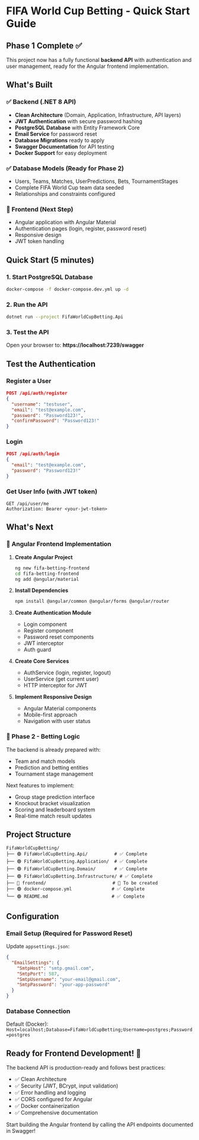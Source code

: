 # FIFA World Cup Betting - Quick Start Guide

## Phase 1 Complete ✅

This project now has a fully functional **backend API** with authentication and user management, ready for the Angular frontend implementation.

## What's Built

### ✅ Backend (.NET 8 API)
- **Clean Architecture** (Domain, Application, Infrastructure, API layers)
- **JWT Authentication** with secure password hashing
- **PostgreSQL Database** with Entity Framework Core
- **Email Service** for password reset
- **Database Migrations** ready to apply
- **Swagger Documentation** for API testing
- **Docker Support** for easy deployment

### ✅ Database Models (Ready for Phase 2)
- Users, Teams, Matches, UserPredictions, Bets, TournamentStages
- Complete FIFA World Cup team data seeded
- Relationships and constraints configured

### 🚧 Frontend (Next Step)
- Angular application with Angular Material
- Authentication pages (login, register, password reset)
- Responsive design
- JWT token handling

## Quick Start (5 minutes)

### 1. Start PostgreSQL Database
```bash
docker-compose -f docker-compose.dev.yml up -d
```

### 2. Run the API
```bash
dotnet run --project FifaWorldCupBetting.Api
```

### 3. Test the API
Open your browser to: **https://localhost:7239/swagger**

## Test the Authentication

### Register a User
```json
POST /api/auth/register
{
  "username": "testuser",
  "email": "test@example.com", 
  "password": "Password123!",
  "confirmPassword": "Password123!"
}
```

### Login
```json
POST /api/auth/login
{
  "email": "test@example.com",
  "password": "Password123!"
}
```

### Get User Info (with JWT token)
```
GET /api/user/me
Authorization: Bearer <your-jwt-token>
```

## What's Next

### 🎯 Angular Frontend Implementation
1. **Create Angular Project**
   ```bash
   ng new fifa-betting-frontend
   cd fifa-betting-frontend
   ng add @angular/material
   ```

2. **Install Dependencies**
   ```bash
   npm install @angular/common @angular/forms @angular/router
   ```

3. **Create Authentication Module**
   - Login component
   - Register component
   - Password reset components
   - JWT interceptor
   - Auth guard

4. **Create Core Services**
   - AuthService (login, register, logout)
   - UserService (get current user)
   - HTTP interceptor for JWT

5. **Implement Responsive Design**
   - Angular Material components
   - Mobile-first approach
   - Navigation with user status

### 🎲 Phase 2 - Betting Logic
The backend is already prepared with:
- Team and match models
- Prediction and betting entities
- Tournament stage management

Next features to implement:
- Group stage prediction interface
- Knockout bracket visualization
- Scoring and leaderboard system
- Real-time match result updates

## Project Structure
```
FifaWorldCupBetting/
├── 🟢 FifaWorldCupBetting.Api/          # ✅ Complete
├── 🟢 FifaWorldCupBetting.Application/  # ✅ Complete  
├── 🟢 FifaWorldCupBetting.Domain/       # ✅ Complete
├── 🟢 FifaWorldCupBetting.Infrastructure/ # ✅ Complete
├── 🔵 frontend/                         # 🚧 To be created
├── 🟢 docker-compose.yml               # ✅ Complete
└── 🟢 README.md                        # ✅ Complete
```

## Configuration

### Email Setup (Required for Password Reset)
Update `appsettings.json`:
```json
{
  "EmailSettings": {
    "SmtpHost": "smtp.gmail.com",
    "SmtpPort": 587,
    "SmtpUsername": "your-email@gmail.com",
    "SmtpPassword": "your-app-password"
  }
}
```

### Database Connection
Default (Docker): `Host=localhost;Database=FifaWorldCupBetting;Username=postgres;Password=postgres`

## Ready for Frontend Development! 🚀

The backend API is production-ready and follows best practices:
- ✅ Clean Architecture
- ✅ Security (JWT, BCrypt, input validation)
- ✅ Error handling and logging
- ✅ CORS configured for Angular
- ✅ Docker containerization
- ✅ Comprehensive documentation

Start building the Angular frontend by calling the API endpoints documented in Swagger!

